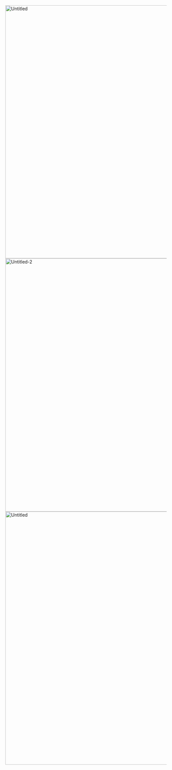 <img width="1189" height="790" alt="Untitled" src="https://github.com/user-attachments/assets/d9d3ff80-87ae-493e-b0fb-bca19420b845" />
<img width="1189" height="790" alt="Untitled-2" src="https://github.com/user-attachments/assets/e05cdaba-df3f-47c1-9d7f-8a0a7aa57880" />
<img width="1189" height="790" alt="Untitled" src="https://github.com/user-attachments/assets/4a543522-fc1d-4ee5-98c4-1f21a9ef2660" />

